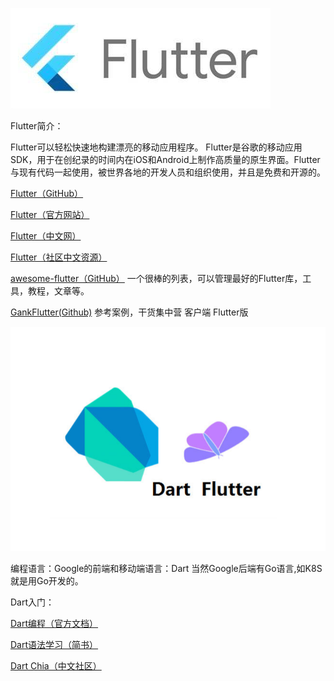 
![](https://raw.githubusercontent.com/Blue-Oranges/CnblogApp/master/IMG/flutter.png)

Flutter简介：

Flutter可以轻松快速地构建漂亮的移动应用程序。
Flutter是谷歌的移动应用SDK，用于在创纪录的时间内在iOS和Android上制作高质量的原生界面。Flutter与现有代码一起使用，被世界各地的开发人员和组织使用，并且是免费和开源的。


[Flutter（GitHub）](https://github.com/flutter/flutter)

[Flutter（官方网站）](https://flutter.io)

[Flutter（中文网）](https://flutterchina.club/)

[Flutter（社区中文资源）](https://flutter-io.cn/)

[awesome-flutter（GitHub）](https://github.com/Solido/awesome-flutter)   一个很棒的列表，可以管理最好的Flutter库，工具，教程，文章等。

[GankFlutter(Github)](https://github.com/ZQ330093887/GankFlutter)  参考案例，干货集中营 客户端 Flutter版

![](https://raw.githubusercontent.com/Blue-Oranges/CnblogApp/master/IMG/dart.png)

编程语言：Google的前端和移动端语言：Dart 
当然Google后端有Go语言,如K8S就是用Go开发的。

Dart入门：

[Dart编程（官方文档）](https://www.dartlang.org/)

[Dart语法学习（简书）](https://www.jianshu.com/p/9e5f4c81cc7d)

[Dart Chia（中文社区）](https://www.dart-china.org/)

